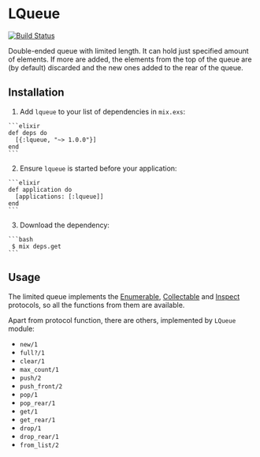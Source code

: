 # LQueue

[![Build Status](https://travis-ci.org/jur0/lqueue.svg?branch=master)](https://travis-ci.org/jur0/lqueue)

Double-ended queue with limited length. It can hold just specified amount
of elements. If more are added, the elements from the top of the queue are
(by default) discarded and the new ones added to the rear of the queue.

## Installation

  1. Add `lqueue` to your list of dependencies in `mix.exs`:

    ```elixir
    def deps do
      [{:lqueue, "~> 1.0.0"}]
    end
    ```

  2. Ensure `lqueue` is started before your application:

    ```elixir
    def application do
      [applications: [:lqueue]]
    end
    ```

  3. Download the dependency:

    ```bash
     $ mix deps.get
    ```

## Usage

The limited queue implements the
[Enumerable](http://elixir-lang.org/docs/stable/elixir/Enumerable.html),
[Collectable](http://elixir-lang.org/docs/stable/elixir/Collectable.html) and
[Inspect](http://elixir-lang.org/docs/stable/elixir/Inspect.html) protocols, so
all the functions from them are available.

Apart from protocol function, there are others, implemented by `LQueue` module:

 * `new/1`
 * `full?/1`
 * `clear/1`
 * `max_count/1`
 * `push/2`
 * `push_front/2`
 * `pop/1`
 * `pop_rear/1`
 * `get/1`
 * `get_rear/1`
 * `drop/1`
 * `drop_rear/1`
 * `from_list/2`
